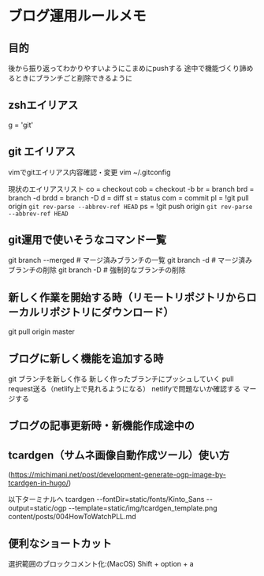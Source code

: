 # ブログ運用ルールメモ


## 目的
後から振り返ってわかりやすいようにこまめにpushする
途中で機能づくり諦めるときにブランチごと削除できるように

## zshエイリアス

g = 'git'

## git エイリアス
vimでgitエイリアス内容確認・変更
vim ~/.gitconfig

現状のエイリアスリスト
co = checkout <!-- ブランチ移動 -->
cob = checkout -b <!-- 新しいブランチを作成してそのブランチに移動 -->
br = branch 
brd = branch -d 
brdd = branch -D
d = diff
st = status
com = commit
pl = !git pull origin `git rev-parse --abbrev-ref HEAD`
ps = !git push origin `git rev-parse --abbrev-ref HEAD`

## git運用で使いそうなコマンド一覧
git branch --merged                    # マージ済みブランチの一覧
git branch -d                          # マージ済みブランチの削除
git branch -D                          # 強制的なブランチの削除
## 新しく作業を開始する時（リモートリポジトリからローカルリポジトリにダウンロード）
git pull origin master
## ブログに新しく機能を追加する時
git ブランチを新しく作る
新しく作ったブランチにプッシュしていく
pull request送る（netlify上で見れるようになる）
netlifyで問題ないか確認する
マージする

## ブログの記事更新時・新機能作成途中の

## tcardgen（サムネ画像自動作成ツール）使い方
(https://michimani.net/post/development-generate-ogp-image-by-tcardgen-in-hugo/)

以下ターミナルへ
tcardgen --fontDir=static/fonts/Kinto_Sans  --output=static/ogp --template=static/img/tcardgen_template.png content/posts/004HowToWatchPLL.md 
<!-- tcardgen --fontDir=自動生成する画像に使うフォントのディレクトリのパス 
              --output=画像を自動生成した時の出力先ディレクトリ 
              --template=自動生成する前の背景テンプレート画像のファイルパス 
              タイトルやタグの情報を取得する記事のファイルパス -->

## 便利なショートカット
選択範囲のブロックコメント化:(MacOS) Shift + option + a